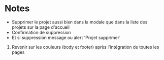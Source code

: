 # Notes

-   Supprimer le projet aussi bien dans la modale que dans la liste des projets sur la page d'accueil
-   Confirmation de suppression
-   Et si suppression message ou alert 'Projet supprimer'

1. Revenir sur les couleurs (body et footer) après l'intégration de toutes les pages
